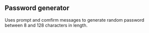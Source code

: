 ## Password generator

Uses prompt and comfirm messages to generate random password between 8 and 128 characters in length. 

